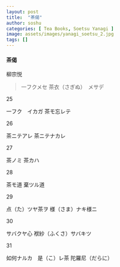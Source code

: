 ```yaml
---
layout: post
title:  "茶偈"
author: soshu
categories: [ Tea Books, Soetsu Yanagi ]
image: assets/images/yanagi_soetsu_2.jpg
tags: []
---
```


#### 茶偈

柳宗悦

> 一フクメセ
    茶衣（さぎぬ）　メサデ



25

一フク　イカガ
茶モ忘レテ



26

茶ニテアレ
茶ニテナカレ



27

茶ノミ
茶カハ



28

茶モ道
棄ツル道



29

点（た）ツヤ茶ヲ
様（さま）ナキ様ニ



30

サバクヤ心
袱紗（ふくさ）サバキツ



31

如何ナルカ　是（こ）レ茶
陀羅尼（だらに）

